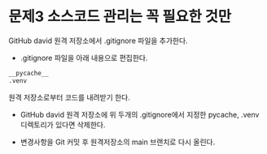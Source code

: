 # 문제3 소스코드 관리는 꼭 필요한 것만

GitHub david 원격 저장소에서 .gitignore 파일을 추가한다.

* .gitignore 파일을 아래 내용으로 편집한다.

```bash
__pycache__
.venv
```

원격 저장소로부터 코드를 내려받기 한다.

* GitHub david 원격 저장소에 위 두개의 .gitignore에서 지정한 pycache, .venv 디렉토리가 있다면 삭제한다.

* 변경사항을 Git 커밋 후 원격저장소의 main 브랜치로 다시 올린다.